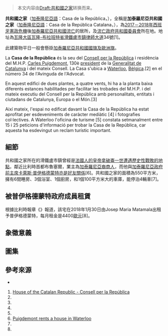 > 本文内容由[Draft:共和國之家](https://zh.wikipedia.org/wiki/Draft:共和國之家)转换而来。


**共和國之家**（[加泰隆尼亞語](https://zh.wikipedia.org/wiki/加泰隆尼亞語 "wikilink")：Casa de la República，），全稱是**加泰羅尼亞共和國之家**（[加泰隆尼亞語](https://zh.wikipedia.org/wiki/加泰隆尼亞語 "wikilink")：Casa de la República Catalana，），為[2017－2018年西班牙憲政危機](../Page/2017－2018年西班牙憲政危機.md "wikilink")後[加泰羅尼亞共和國流亡](https://zh.wikipedia.org/wiki/加泰羅尼亞共和國_\(2017年\) "wikilink")的居所，及[流亡政府](../Page/流亡政府.md "wikilink")[共和國委員會](../Page/共和國委員會.md "wikilink")所在地。地址為[瓦隆大區](https://zh.wikipedia.org/wiki/瓦隆大區 "wikilink")[瓦隆-布拉班特省](https://zh.wikipedia.org/wiki/瓦隆-布拉班特省 "wikilink")[滑鐵盧](https://zh.wikipedia.org/wiki/滑鐵盧_\(比利時\) "wikilink")[市鎮律師大道](../Page/比利時行政區劃.md "wikilink")34號\[1\]。

此建築物平日一般會懸掛[加泰羅尼亞共和國國旗及](../Page/令旗_\(旗幟\).md "wikilink")[歐洲旗](../Page/歐洲旗.md "wikilink")。

La **Casa de la República** és la seu del [Consell per la República](../Page/共和國委員會.md "wikilink") i residència del M.H.P. [Carles Puigdemont](../Page/卡萊斯·普吉德蒙.md "wikilink"), 130è [president](https://zh.wikipedia.org/wiki/加泰羅尼亞政府主席 "wikilink") de la [Generalitat de Catalunya](https://zh.wikipedia.org/wiki/加泰羅尼亞政府 "wikilink") i del mateix Consell. La Casa s'ubica a [Waterloo](https://zh.wikipedia.org/wiki/滑鐵盧_\(比利時\) "wikilink"), [Bèlgica](https://zh.wikipedia.org/wiki/比利時 "wikilink").\[2\] en el número 34 de l'Avinguda de l'Advocat.

En aquest edifici de dues plantes, a quatre vents, hi ha a la planta baixa diferents estances habilitades per facilitar les trobades del M.H.P. i del mateix executiu del Consell per la República amb personalitats, entitats i ciutadans de Catalunya, Europa o el Món.\[3\]

Així mateix, l'espai no edificat davant la Casa de la República ha estat aprofitat per esdeveniments de caràcter mediàtic \[4\] i fotografies col·lectives. A Waterloo l'oficina de turisme \[5\] constata setmanalment entre 15 i 25 peticions d'informació per trobar la Casa de la República, car aquesta ha esdevingut un reclam turístic important.

## 細節

共和國之家所在的滑鐵盧市鎮曾經是[法國人的皇帝](https://zh.wikipedia.org/wiki/法國人的皇帝 "wikilink")[拿破崙一世遭遇](https://zh.wikipedia.org/wiki/拿破崙一世 "wikilink")[歷史性戰敗的地點](https://zh.wikipedia.org/wiki/窩打老戰役 "wikilink")，鄰近比利時首都布魯塞爾，業主為[加泰羅尼亞裔商人](https://zh.wikipedia.org/wiki/加泰羅尼亞人 "wikilink")，而他與[加泰羅尼亞政府前主席](https://zh.wikipedia.org/wiki/加泰羅尼亞政府 "wikilink")[卡萊斯·普伊格德蒙特亦是好友關係](https://zh.wikipedia.org/wiki/卡萊斯·普伊格德蒙特 "wikilink")\[6\]。共和國之家的面積為550平方米，擁有6間睡房、3個浴室、1個廚房，和1個100平方米大的車庫，能停泊4輛車\[7\]。

## 被普伊格德蒙特政府成員租賃

根據比利時報章《》報道，該宅在2018年1月30日由Josep Maria Matamala出租予普伊格德蒙特，每月租金是4400[歐元](https://zh.wikipedia.org/wiki/歐元 "wikilink")\[8\]。

## 象徵意義

## 圖集

## 參考來源

  -
<!-- end list -->

1.  [House of the Catalan Republic - Consell per la República](https://consellrepublica.cat/en/house-of-the-catalan-republic/)
2.
3.
4.
5.
6.  [Puigdemont rents a house in Waterloo](https://www.elnacional.cat/en/news/puigdemont-house-waterloo_235014_102.html)
7.
8.